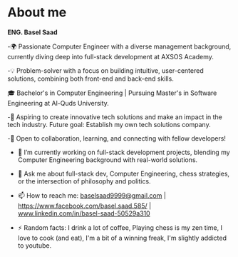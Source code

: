 # About me

**ENG. Basel Saad** 

-🌍 Passionate Computer Engineer with a diverse management background, currently diving deep into full-stack development at AXSOS Academy.

-💡 Problem-solver with a focus on building intuitive, user-centered solutions, combining both front-end and back-end skills.

🎓 Bachelor's in Computer Engineering | Pursuing Master's in Software Engineering at Al-Quds University.

-🚀 Aspiring to create innovative tech solutions and make an impact in the tech industry. 
Future goal: Establish my own tech solutions company.

-💼 Open to collaboration, learning, and connecting with fellow developers!

- 🔭 I’m currently working on full-stack development projects, blending my Computer Engineering background with real-world solutions.
  
- 💬 Ask me about full-stack dev, Computer Engineering, chess strategies, or the intersection of philosophy and politics.
  
- 📫 How to reach me: baselsaad9999@gmail.com | https://www.facebook.com/basel.saad.585/ | www.linkedin.com/in/basel-saad-50529a310
  
- ⚡ Random facts: I drink a lot of coffee, Playing chess is my zen time, I love to cook (and eat), I'm a bit of a winning freak, I'm slightly addicted to youtube.

